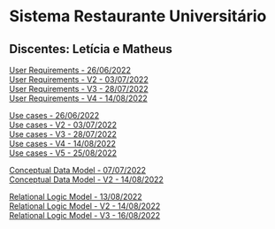# Sistema Restaurante Universitário
## Discentes: Letícia e Matheus

[User Requirements - 26/06/2022](files/user_requirements.pdf)<br/>
[User Requirements - V2 - 03/07/2022](files/user_requirements_v2.pdf)<br/>
[User Requirements - V3 - 28/07/2022](files/user_requirements_v3.pdf)<br/>
[User Requirements - V4 - 14/08/2022](files/user_requirements_v4.pdf)<br/>

[Use cases - 26/06/2022](files/use_cases.png)<br/>
[Use cases - V2 - 03/07/2022](files/use_cases_v2.pdf)<br/>
[Use cases - V3 - 28/07/2022](files/use_cases_v3.png)<br/>
[Use cases - V4 - 14/08/2022](files/use_cases_v4.png)<br/>
[Use cases - V5 - 25/08/2022](files/use_cases_v5.png)<br/>

[Conceptual Data Model - 07/07/2022](files/conceptual-model.png)<br/>
[Conceptual Data Model - V2 - 14/08/2022](files/conceptual-model-v2.png)<br/>

[Relational Logic Model - 13/08/2022](files/relational-logic-model.png)<br/>
[Relational Logic Model - V2 - 14/08/2022](files/relational-logic-model-v2.png)<br/>
[Relational Logic Model - V3 - 16/08/2022](files/relational-logic-model-v3.png)<br/>
